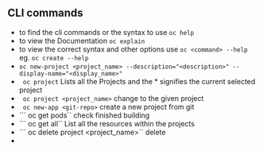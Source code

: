 ## CLI commands
* to find the cli commands or the syntax to use ``` oc help ```  
* to view the Documentation ``` oc explain ``` 
*  to view the correct syntax and other options use ``` oc <command> --help ``` eg. ``` oc create --help ```
*  ``` oc new-project <project_name> --description="<description>" --display-name="<display_name>" ```
*  ``` oc project``` Lists all the Projects and the * signifies the current selected project 
*  ``` oc project <project_name>``` change to the given project
*  ``` oc new-app <git-repo>``` create a new project from git
* ``` oc get pods`` check finished building
* ``` oc get all`` List all the resources within the projects
* ``` oc delete project <project_name>`` delete
*



